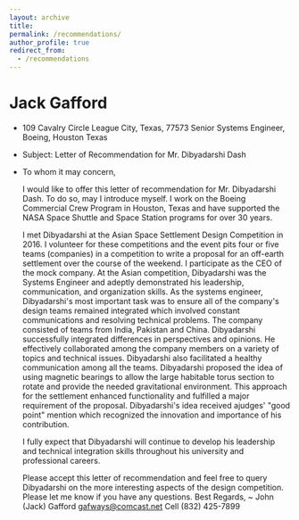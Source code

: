 ```yaml
---
layout: archive
title:
permalink: /recommendations/
author_profile: true
redirect_from:
  - /recommendations
---
```


Jack Gafford
===
* 109 Cavalry Circle
  League City, Texas, 77573
  Senior Systems Engineer, Boeing, Houston Texas

* Subject: Letter of Recommendation for Mr. Dibyadarshi Dash

* To whom it may concern,

  I would like to offer this letter of recommendation for Mr. Dibyadarshi Dash. To do so, may I
  introduce myself. I work on the Boeing Commercial Crew Program in Houston, Texas and have
  supported the NASA Space Shuttle and Space Station programs for over 30 years.
  
  I met Dibyadarshi at the Asian Space Settlement Design Competition in 2016. I volunteer for
  these competitions and the event pits four or five teams (companies) in a competition to write a
  proposal for an off-earth settlement over the course of the weekend. I participate as the CEO of
  the mock company. At the Asian competition, Dibyadarshi was the Systems Engineer and
  adeptly demonstrated his leadership, communication, and organization skills. As the systems
  engineer, Dibyadarshi's most important task was to ensure all of the company's design teams
  remained integrated which involved constant communications and resolving technical problems.
  The company consisted of teams from India, Pakistan and China. Dibyadarshi successfully
  integrated differences in perspectives and opinions. He effectively collaborated among the
  company members on a variety of topics and technical issues. Dibyadarshi also facilitated a
  healthy communication among all the teams. Dibyadarshi proposed the idea of using magnetic
  bearings to allow the large habitable torus section to rotate and provide the needed gravitational
  environment. This approach for the settlement enhanced functionality and fulfilled a major
  requirement of the proposal. Dibyadarshi's idea received ajudges' "good point" mention which
  recognized the innovation and importance of his contribution.
  
  I fully expect that Dibyadarshi will continue to develop his leadership and technical integration
  skills throughout his university and professional careers.
  
  Please accept this letter of recommendation and feel free to query Dibyadarshi on the more
  interesting aspects of the design competition. Please let me know if you have any questions.
  Best Regards,
  ~
  John (Jack) Gafford
  gafways@comcast.net
  Cell (832) 425-7899
